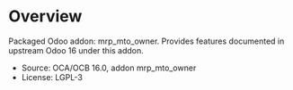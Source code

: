 # Overview

Packaged Odoo addon: mrp_mto_owner. Provides features documented in upstream Odoo 16 under this addon.

- Source: OCA/OCB 16.0, addon mrp_mto_owner
- License: LGPL-3
